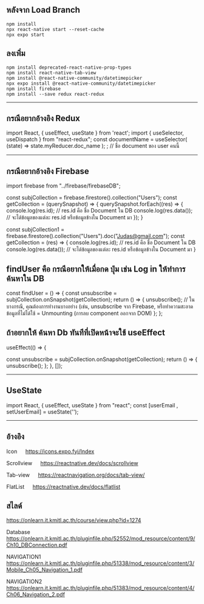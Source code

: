 ## หลังจาก Load Branch
```
npm install
npx react-native start --reset-cache
npx expo start
```


## ลงเพิ่ม
```
npm install deprecated-react-native-prop-types
npm install react-native-tab-view 
npm install @react-native-community/datetimepicker
npx expo install @react-native-community/datetimepicker
npm install firebase
npm install --save redux react-redux 
```


---

## กรณีอยากอ้างอิง Redux
<!-- Import ก่อน -->
import React, { useEffect, useState } from 'react';
import { useSelector, useDispatch } from "react-redux";
const documentName = useSelector( (state) => state.myReducer.doc_name ); ; // ชื่อ document ของ user คนนี้

---

## กรณีอยากอ้างอิง Firebase
import firebase from "../firebase/firebaseDB";

<!-- FireBase -->
const subjCollection = firebase.firestore().collection("Users");
const getCollection = (querySnapshot) => {
    querySnapshot.forEach((res) => 
    {
      console.log(res.id); // res.id คือ ชื่อ Document ใน DB
      console.log(res.data());  // จะได้ข้อมูลของแต่ละ res.id หรือข้อมูลข้างใน Document มา
    });
  }

<!-- กรณีใช้ Document  -->
const subjCollection1 = firebase.firestore().collection("Users").doc("Judas@gmail.com");
const getCollection = (res) => {
  console.log(res.id); // res.id คือ ชื่อ Document ใน DB
  console.log(res.data());  // จะได้ข้อมูลของแต่ละ res.id หรือข้อมูลข้างใน Document มา
}


## findUser คือ กรณีอยากให้เมื่อกด ปุ่ม เช่น Log in ให้ทำการค้นหาใน DB 
const findUser = () => {
const unsubscribe = subjCollection.onSnapshot(getCollection);
return () => {
    unsubscribe(); // ในบางกรณี, คุณต้องการทำงานบางอย่าง (เช่น, unsubscribe จาก Firebase, หรือทำความสะอาดข้อมูลที่ไม่ได้ใช้ = Unmounting (การลบ component ออกจาก DOM)
    };
};

## ถ้าอยากให้ ค้นหา Db ทันทีที่เปิดหน้าจะใช้ useEffect
useEffect(() => {
<!--  ทำงานที่ควรทำหลังจาก component ถูกเรนเดอร์ -->
const unsubscribe = subjCollection.onSnapshot(getCollection);
return () => {
    unsubscribe();
     <!-- ในบางกรณี, คุณต้องการทำงานบางอย่าง (เช่น, unsubscribe จาก Firebase, หรือทำความสะอาดข้อมูลที่ไม่ได้ใช้ = Unmounting (การลบ component ออกจาก DOM) -->
};
}, []); <!--  ตำแหน่งนี้กำหนด dependencies เป็น [] ซึ่งหมายถึง useEffect จะทำงานเมื่อ component ถูกเรนเดอร์ครั้งแรกเท่านั้น -->

---

## UseState
import React, { useEffect, useState } from "react";
const [userEmail , setUserEmail] = useState('');

---

## อ้างอิง
Icon &emsp; https://icons.expo.fyi/Index

Scrollview &emsp; https://reactnative.dev/docs/scrollview

Tab-view &emsp; https://reactnavigation.org/docs/tab-view/

FlatList &emsp; https://reactnative.dev/docs/flatlist


## สไลด์
https://onlearn.it.kmitl.ac.th/course/view.php?id=1274

Database &emsp; https://onlearn.it.kmitl.ac.th/pluginfile.php/52552/mod_resource/content/9/Ch10_DBConnection.pdf

NAVIGATION1 &emsp; https://onlearn.it.kmitl.ac.th/pluginfile.php/51338/mod_resource/content/3/Mobile_Ch05_Navigation_1.pdf

NAVIGATION2 &emsp; https://onlearn.it.kmitl.ac.th/pluginfile.php/51383/mod_resource/content/4/Ch06_Navigation_2.pdf

